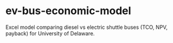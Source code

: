 # ev-bus-economic-model
Excel model comparing diesel vs electric shuttle buses (TCO, NPV, payback) for University of Delaware.

